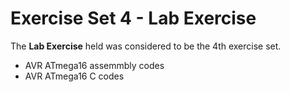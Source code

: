 #  Exercise Set 4 - Lab Exercise

The **Lab Exercise** held was considered to be the 4th exercise set.

  - AVR ATmega16 assemmbly codes
  - AVR ATmega16 C codes
